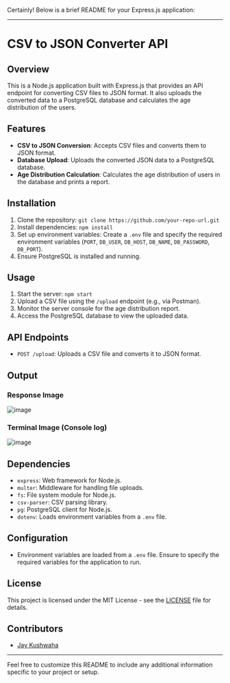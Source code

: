 Certainly! Below is a brief README for your Express.js application:

---

# CSV to JSON Converter API

## Overview
This is a Node.js application built with Express.js that provides an API endpoint for converting CSV files to JSON format. It also uploads the converted data to a PostgreSQL database and calculates the age distribution of the users.

## Features
- **CSV to JSON Conversion**: Accepts CSV files and converts them to JSON format.
- **Database Upload**: Uploads the converted JSON data to a PostgreSQL database.
- **Age Distribution Calculation**: Calculates the age distribution of users in the database and prints a report.

## Installation
1. Clone the repository: `git clone https://github.com/your-repo-url.git`
2. Install dependencies: `npm install`
3. Set up environment variables: Create a `.env` file and specify the required environment variables (`PORT`, `DB_USER`, `DB_HOST`, `DB_NAME`, `DB_PASSWORD`, `DB_PORT`).
4. Ensure PostgreSQL is installed and running.

## Usage
1. Start the server: `npm start`
2. Upload a CSV file using the `/upload` endpoint (e.g., via Postman).
3. Monitor the server console for the age distribution report.
4. Access the PostgreSQL database to view the uploaded data.

## API Endpoints
- `POST /upload`: Uploads a CSV file and converts it to JSON format.

## Output
### Response Image
![image](https://github.com/jaykush42/CsvToJson/assets/81802769/c15b2955-b857-4d1e-b1c1-78bc603374a7)

### Terminal Image (Console log)
![image](https://github.com/jaykush42/CsvToJson/assets/81802769/08cb863d-3530-4ca0-8af6-eb28d6506a7f)


## Dependencies
- `express`: Web framework for Node.js.
- `multer`: Middleware for handling file uploads.
- `fs`: File system module for Node.js.
- `csv-parser`: CSV parsing library.
- `pg`: PostgreSQL client for Node.js.
- `dotenv`: Loads environment variables from a `.env` file.

## Configuration
- Environment variables are loaded from a `.env` file. Ensure to specify the required variables for the application to run.

## License
This project is licensed under the MIT License - see the [LICENSE](LICENSE) file for details.

## Contributors
- [Jay Kushwaha](https://github.com/Aj052001)

---

Feel free to customize this README to include any additional information specific to your project or setup.
